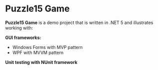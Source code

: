 # Puzzle15 Game #

**Puzzle15 Game** is a demo project that is written in .NET 5 and illustrates working with:

**GUI frameworks:**

* Windows Forms with MVP pattern
* WPF with MVVM pattern

**Unit testing with NUnit framework**

